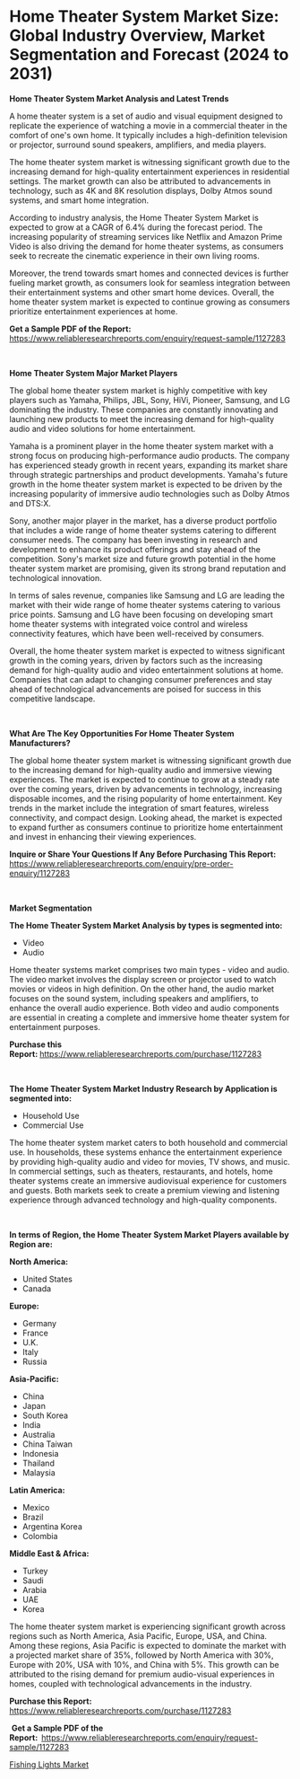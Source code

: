 <p><h1>Home Theater System Market Size: Global Industry Overview, Market Segmentation and Forecast (2024 to 2031)</h1></p><p><strong>Home Theater System Market Analysis and Latest Trends</strong></p>
<p><p>A home theater system is a set of audio and visual equipment designed to replicate the experience of watching a movie in a commercial theater in the comfort of one's own home. It typically includes a high-definition television or projector, surround sound speakers, amplifiers, and media players.</p><p>The home theater system market is witnessing significant growth due to the increasing demand for high-quality entertainment experiences in residential settings. The market growth can also be attributed to advancements in technology, such as 4K and 8K resolution displays, Dolby Atmos sound systems, and smart home integration.</p><p>According to industry analysis, the Home Theater System Market is expected to grow at a CAGR of 6.4% during the forecast period. The increasing popularity of streaming services like Netflix and Amazon Prime Video is also driving the demand for home theater systems, as consumers seek to recreate the cinematic experience in their own living rooms.</p><p>Moreover, the trend towards smart homes and connected devices is further fueling market growth, as consumers look for seamless integration between their entertainment systems and other smart home devices. Overall, the home theater system market is expected to continue growing as consumers prioritize entertainment experiences at home.</p></p>
<p><strong>Get a Sample PDF of the Report:&nbsp;</strong> <a href="https://www.reliableresearchreports.com/enquiry/request-sample/1127283">https://www.reliableresearchreports.com/enquiry/request-sample/1127283</a></p>
<p>&nbsp;</p>
<p><strong>Home Theater System Major Market Players</strong></p>
<p><p>The global home theater system market is highly competitive with key players such as Yamaha, Philips, JBL, Sony, HiVi, Pioneer, Samsung, and LG dominating the industry. These companies are constantly innovating and launching new products to meet the increasing demand for high-quality audio and video solutions for home entertainment.</p><p>Yamaha is a prominent player in the home theater system market with a strong focus on producing high-performance audio products. The company has experienced steady growth in recent years, expanding its market share through strategic partnerships and product developments. Yamaha's future growth in the home theater system market is expected to be driven by the increasing popularity of immersive audio technologies such as Dolby Atmos and DTS:X.</p><p>Sony, another major player in the market, has a diverse product portfolio that includes a wide range of home theater systems catering to different consumer needs. The company has been investing in research and development to enhance its product offerings and stay ahead of the competition. Sony's market size and future growth potential in the home theater system market are promising, given its strong brand reputation and technological innovation.</p><p>In terms of sales revenue, companies like Samsung and LG are leading the market with their wide range of home theater systems catering to various price points. Samsung and LG have been focusing on developing smart home theater systems with integrated voice control and wireless connectivity features, which have been well-received by consumers.</p><p>Overall, the home theater system market is expected to witness significant growth in the coming years, driven by factors such as the increasing demand for high-quality audio and video entertainment solutions at home. Companies that can adapt to changing consumer preferences and stay ahead of technological advancements are poised for success in this competitive landscape.</p></p>
<p>&nbsp;</p>
<p><strong>What Are The Key Opportunities For Home Theater System Manufacturers?</strong></p>
<p><p>The global home theater system market is witnessing significant growth due to the increasing demand for high-quality audio and immersive viewing experiences. The market is expected to continue to grow at a steady rate over the coming years, driven by advancements in technology, increasing disposable incomes, and the rising popularity of home entertainment. Key trends in the market include the integration of smart features, wireless connectivity, and compact design. Looking ahead, the market is expected to expand further as consumers continue to prioritize home entertainment and invest in enhancing their viewing experiences.</p></p>
<p><strong>Inquire or Share Your Questions If Any Before Purchasing This Report:</strong> <a href="https://www.reliableresearchreports.com/enquiry/pre-order-enquiry/1127283">https://www.reliableresearchreports.com/enquiry/pre-order-enquiry/1127283</a></p>
<p>&nbsp;</p>
<p><strong>Market Segmentation</strong></p>
<p><strong>The Home Theater System Market Analysis by types is segmented into:</strong></p>
<p><ul><li>Video</li><li>Audio</li></ul></p>
<p><p>Home theater systems market comprises two main types - video and audio. The video market involves the display screen or projector used to watch movies or videos in high definition. On the other hand, the audio market focuses on the sound system, including speakers and amplifiers, to enhance the overall audio experience. Both video and audio components are essential in creating a complete and immersive home theater system for entertainment purposes.</p></p>
<p><strong>Purchase this Report:&nbsp;</strong><a href="https://www.reliableresearchreports.com/purchase/1127283">https://www.reliableresearchreports.com/purchase/1127283</a></p>
<p>&nbsp;</p>
<p><strong>The Home Theater System Market Industry Research by Application is segmented into:</strong></p>
<p><ul><li>Household Use</li><li>Commercial Use</li></ul></p>
<p><p>The home theater system market caters to both household and commercial use. In households, these systems enhance the entertainment experience by providing high-quality audio and video for movies, TV shows, and music. In commercial settings, such as theaters, restaurants, and hotels, home theater systems create an immersive audiovisual experience for customers and guests. Both markets seek to create a premium viewing and listening experience through advanced technology and high-quality components.</p></p>
<p>&nbsp;</p>
<p><strong>In terms of Region, the Home Theater System Market Players available by Region are:</strong></p>
<p>
    <p> <strong> North America: </strong>
        <ul>
            <li>United States</li>
            <li>Canada</li>
        </ul>
        </p> 
    <p> <strong> Europe: </strong>
        <ul>
            <li>Germany</li>
            <li>France</li>
            <li>U.K.</li>
            <li>Italy</li>
            <li>Russia</li>
        </ul>
        </p> 
    <p> <strong> Asia-Pacific: </strong>
        <ul>
            <li>China</li>
            <li>Japan</li>
            <li>South Korea</li>
            <li>India</li>
            <li>Australia</li>
            <li>China Taiwan</li>
            <li>Indonesia</li>
            <li>Thailand</li>
            <li>Malaysia</li>
        </ul>
        </p> 
    <p> <strong> Latin America: </strong>
        <ul>
            <li>Mexico</li>
            <li>Brazil</li>
            <li>Argentina Korea</li>
            <li>Colombia</li>
        </ul>
        </p> 
    <p> <strong> Middle East & Africa: </strong>
        <ul>
            <li>Turkey</li>
            <li>Saudi</li>
            <li>Arabia</li>
            <li>UAE</li>
            <li>Korea</li>
        </ul>
    </p>
    </p>
<p><p>The home theater system market is experiencing significant growth across regions such as North America, Asia Pacific, Europe, USA, and China. Among these regions, Asia Pacific is expected to dominate the market with a projected market share of 35%, followed by North America with 30%, Europe with 20%, USA with 10%, and China with 5%. This growth can be attributed to the rising demand for premium audio-visual experiences in homes, coupled with technological advancements in the industry.</p></p>
<p><strong>Purchase this Report: </strong><a href="https://www.reliableresearchreports.com/purchase/1127283">https://www.reliableresearchreports.com/purchase/1127283</a></p>
<p>&nbsp;<strong>Get a Sample PDF of the Report:&nbsp;&nbsp;</strong><a href="https://www.reliableresearchreports.com/enquiry/request-sample/1127283">https://www.reliableresearchreports.com/enquiry/request-sample/1127283</a></p>
<p><strong></strong></p>
<p><p><a href="https://github.com/RichRobinson5/Market-Research-Report-List-4/blob/main/fishing-lights-market.md">Fishing Lights Market</a></p></p>